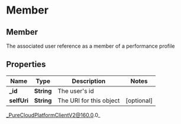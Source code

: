 # Member

## Member
The associated user reference as a member of a performance profile

## Properties

|Name | Type | Description | Notes|
|------------ | ------------- | ------------- | -------------|
| **_id** | **String** | The user&#39;s id | |
| **selfUri** | **String** | The URI for this object | [optional] |



_PureCloudPlatformClientV2@160.0.0_
